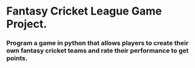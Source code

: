 # Fantasy Cricket League Game Project.
<h3>Program a game in python that allows players to create their
own fantasy cricket teams and rate their performance to get
points.<h3>
